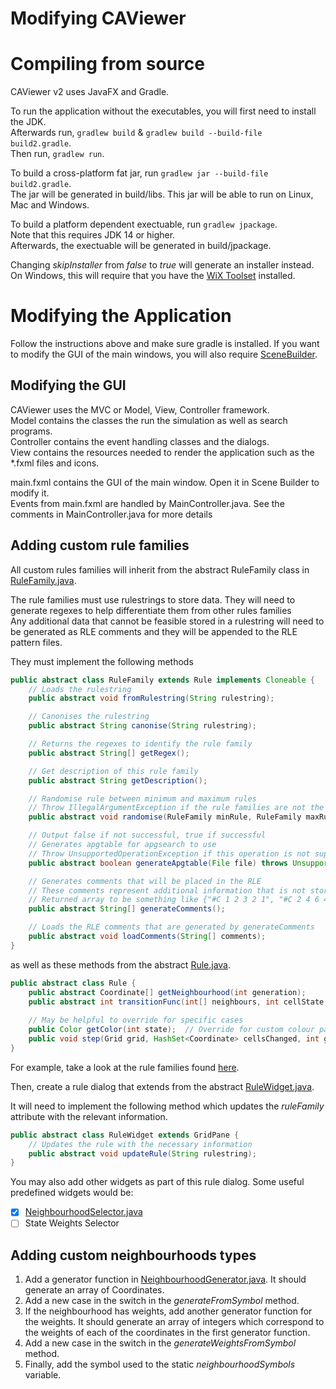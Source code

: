 # Modifying CAViewer

Compiling from source
=====================
CAViewer v2 uses JavaFX and Gradle.

To run the application without the executables, you will first need to install the JDK. <br>
Afterwards run, `gradlew build` & `gradlew build --build-file build2.gradle`. <br>
Then run, `gradlew run`.

To build a cross-platform fat jar, run `gradlew jar --build-file build2.gradle`. <br>
The jar will be generated in build/libs. This jar will be able to run on Linux, Mac and Windows. <br>

To build a platform dependent exectuable, run `gradlew jpackage`. <br>
Note that this requires JDK 14 or higher. <br>
Afterwards, the exectuable will be generated in build/jpackage. <br>

Changing *skipInstaller* from *false* to *true* will generate an installer instead.
On Windows, this will require that you have the [WiX Toolset](https://wixtoolset.org/) installed.

Modifying the Application
=========================
Follow the instructions above and make sure gradle is installed.
If you want to modify the GUI of the main windows, you will also require 
[SceneBuilder](https://gluonhq.com/products/scene-builder/).

Modifying the GUI
-----------------
CAViewer uses the MVC or Model, View, Controller framework. <br>
Model contains the classes the run the simulation as well as search programs. <br>
Controller contains the event handling classes and the dialogs. <br>
View contains the resources needed to render the application such as the *.fxml files and icons. <br>

main.fxml contains the GUI of the main window. Open it in Scene Builder to modify it. <br>
Events from main.fxml are handled by MainController.java. See the comments in MainController.java for more details<br>

Adding custom rule families
---------------------------
All custom rules families will inherit from the abstract RuleFamily class in 
[RuleFamily.java](src/main/java/sample/model/RuleFamily.java).

The rule families must use rulestrings to store data. 
They will need to generate regexes to help differentiate them from other rules families<br>
Any additional data that cannot be feasible stored in a rulestring will need to be generated as RLE comments and 
they will be appended to the RLE pattern files.

They must implement the following methods
```java
public abstract class RuleFamily extends Rule implements Cloneable {
    // Loads the rulestring
    public abstract void fromRulestring(String rulestring);

    // Canonises the rulestring
    public abstract String canonise(String rulestring);

    // Returns the regexes to identify the rule family
    public abstract String[] getRegex();

    // Get description of this rule family
    public abstract String getDescription();

    // Randomise rule between minimum and maximum rules
    // Throw IllegalArgumentException if the rule families are not the correct type
    public abstract void randomise(RuleFamily minRule, RuleFamily maxRule) throws IllegalArgumentException;

    // Output false if not successful, true if successful
    // Generates apgtable for apgsearch to use
    // Throw UnsupportedOperationException if this operation is not supported
    public abstract boolean generateApgtable(File file) throws UnsupportedOperationException;

    // Generates comments that will be placed in the RLE
    // These comments represent additional information that is not stored in the rulestring (e.g. weights)
    // Returned array to be something like {"#C 1 2 3 2 1", "#C 2 4 6 4 2"}
    public abstract String[] generateComments();

    // Loads the RLE comments that are generated by generateComments
    public abstract void loadComments(String[] comments);
}
```

as well as these methods from the abstract [Rule.java](src/main/java/sample/model/Rule.java).
```java
public abstract class Rule {
    public abstract Coordinate[] getNeighbourhood(int generation);
    public abstract int transitionFunc(int[] neighbours, int cellState, int generations);
    
    // May be helpful to override for specific cases
    public Color getColor(int state);  // Override for custom colour palette
    public void step(Grid grid, HashSet<Coordinate> cellsChanged, int generation);  // Override for more specific stuff
}
```

For example, take a look at the rule families found [here](src/main/java/sample/model/rules).

Then, create a rule dialog that extends from the abstract [RuleWidget.java](src/main/java/sample/controller/dialogs/RuleWidget.java).

It will need to implement the following method which updates the *ruleFamily* attribute with the relevant information.
```java
public abstract class RuleWidget extends GridPane {
    // Updates the rule with the necessary information
    public abstract void updateRule(String rulestring);
}
```

You may also add other widgets as part of this rule dialog. Some useful predefined widgets would be:
- [x] [NeighbourhoodSelector.java](src/main/java/sample/controller/NeighbourhoodSelector.java)
- [ ] State Weights Selector

Adding custom neighbourhoods types
----------------------------------
1. Add a generator function in [NeighbourhoodGenerator.java](src/main/java/sample/model/NeighbourhoodGenerator.java). 
It should generate an array of Coordinates.
2. Add a new case in the switch in the *generateFromSymbol* method.
3. If the neighbourhood has weights, add another generator function for the weights. 
It should generate an array of integers which correspond to the weights of each of the 
coordinates in the first generator function.
4. Add a new case in the switch in the *generateWeightsFromSymbol* method.
5. Finally, add the symbol used to the static *neighbourhoodSymbols* variable.
